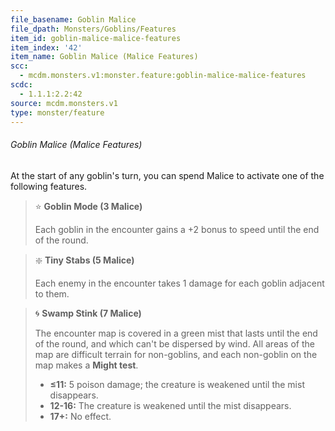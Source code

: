 ```yaml
---
file_basename: Goblin Malice
file_dpath: Monsters/Goblins/Features
item_id: goblin-malice-malice-features
item_index: '42'
item_name: Goblin Malice (Malice Features)
scc:
  - mcdm.monsters.v1:monster.feature:goblin-malice-malice-features
scdc:
  - 1.1.1:2.2:42
source: mcdm.monsters.v1
type: monster/feature
---
```


###### Goblin Malice (Malice Features)

At the start of any goblin's turn, you can spend Malice to activate one of the following features.

<!-- -->
> ⭐️ **Goblin Mode (3 Malice)**
>
> Each goblin in the encounter gains a +2 bonus to speed until the end of the round.

<!-- -->
> ❇️ **Tiny Stabs (5 Malice)**
>
> Each enemy in the encounter takes 1 damage for each goblin adjacent to them.

<!-- -->
> 🌀 **Swamp Stink (7 Malice)**
>
> The encounter map is covered in a green mist that lasts until the end of the round, and which can't be dispersed by wind. All areas of the map are difficult terrain for non-goblins, and each non-goblin on the map makes a **Might test**.
>
> - **≤11:** 5 poison damage; the creature is weakened until the mist disappears.
> - **12-16:** The creature is weakened until the mist disappears.
> - **17+:** No effect.
